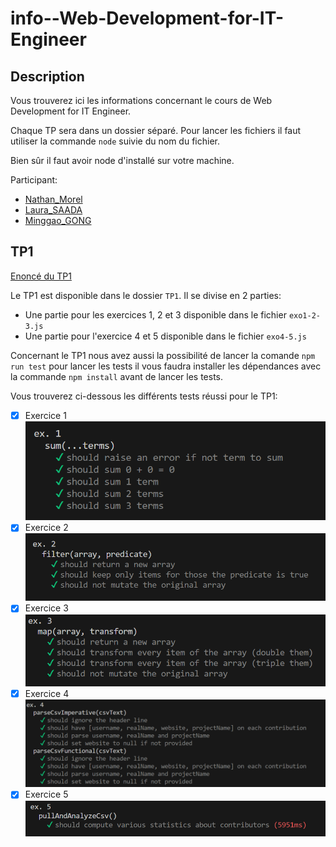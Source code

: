 # info--Web-Development-for-IT-Engineer

## Description

Vous trouverez ici les informations concernant le cours de Web Development for IT Engineer.

Chaque TP sera dans un dossier séparé.
Pour lancer les fichiers il faut utiliser la commande `node` suivie du nom du fichier.

Bien sûr il faut avoir node d'installé sur votre machine.

Participant:

- [Nathan_Morel]()
- [Laura_SAADA]()
- [Minggao_GONG]()

## TP1

[Enoncé du TP1](https://thomas-veillard.fr/front-end-web-development/languages/javascript-practical-activity-n1/)

Le TP1 est disponible dans le dossier `TP1`.
Il se divise en 2 parties:

- Une partie pour les exercices 1, 2 et 3 disponible dans le fichier `exo1-2-3.js`
- Une partie pour l'exercice 4 et 5 disponible dans le fichier `exo4-5.js`

Concernant le TP1 nous avez aussi la possibilité de lancer la comande `npm run test` pour lancer les tests il vous faudra installer les dépendances avec la commande `npm install` avant de lancer les tests.

Vous trouverez ci-dessous les différents tests réussi pour le TP1:

- [x] Exercice 1
      ![Alt text](Lab1/img/image-1.png)
- [x] Exercice 2
      ![Alt text](Lab1/img/image-2.png)
- [x] Exercice 3
      ![Alt text](Lab1/img/image-3.png)
- [x] Exercice 4
      ![Alt text](Lab1/img/image-4.png)
- [x] Exercice 5
      ![Alt text](Lab1/img/image-5.png)
